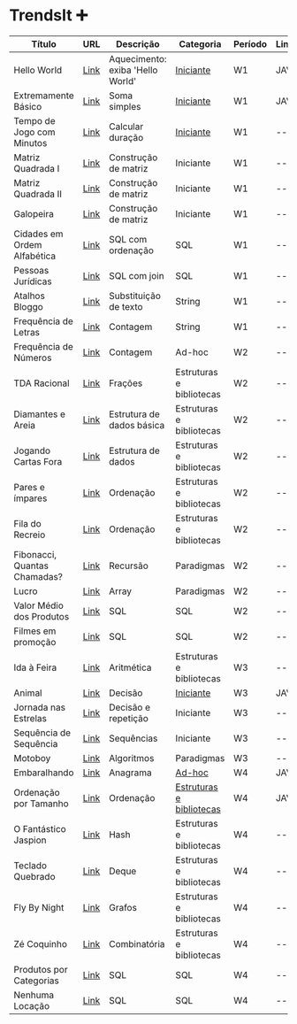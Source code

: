 # TrendsIt ➕

| Título                        | URL                                                       | Descrição                        | Categoria               | Período | Linguagem |
|-------------------------------|-----------------------------------------------------------|---------------------------------|--------------------------|---------|-----------|
| Hello World                   | [Link](https://judge.beecrowd.com/pt/problems/view/1000)  | Aquecimento: exiba 'Hello World'| [Iniciante](https://github.com/neresfabio/Desafios-Trendsplus/tree/main/hello/helloWorld)                | W1      | JAVA     |
| Extremamente Básico          | [Link](https://judge.beecrowd.com/pt/problems/view/1001)  | Soma simples                    | [Iniciante](https://github.com/neresfabio/Desafios-Trendsplus/tree/main/ExtremamenteBasico)                | W1      | JAVA     |
| Tempo de Jogo com Minutos    | [Link](https://judge.beecrowd.com/pt/problems/view/1047)  | Calcular duração                | [Iniciante](https://github.com/neresfabio/Desafios-Trendsplus/tree/main/tempo_jogos_minutos)                | W1      | --    |
| Matriz Quadrada I            | [Link](https://judge.beecrowd.com/pt/problems/view/1435)  | Construção de matriz            | Iniciante                | W1      | --     |
| Matriz Quadrada II           | [Link](https://judge.beecrowd.com/pt/problems/view/1478)  | Construção de matriz            | Iniciante                | W1      | --     |
| Galopeira                     | [Link](https://judge.beecrowd.com/pt/problems/view/2147)  | Construção de matriz            | Iniciante                | W1      | --     |
| Cidades em Ordem Alfabética  | [Link](https://judge.beecrowd.com/pt/problems/view/2607)  | SQL com ordenação               | SQL                      | W1      | --     |
| Pessoas Jurídicas            | [Link](https://judge.beecrowd.com/pt/problems/view/2622)  | SQL com join                    | SQL                      | W1      | --     |
| Atalhos Bloggo               | [Link](https://judge.beecrowd.com/pt/problems/view/1239)  | Substituição de texto           | String                   | W1      | --     |
| Frequência de Letras         | [Link](https://judge.beecrowd.com/pt/problems/view/1255)  | Contagem                        | String                   | W1      | --     |
| Frequência de Números        | [Link](https://judge.beecrowd.com/pt/problems/view/1171)  | Contagem                        | Ad-hoc                   | W2      | --     |
| TDA Racional                 | [Link](https://judge.beecrowd.com/pt/problems/view/1022)  | Frações                         | Estruturas e bibliotecas | W2      | --     |
| Diamantes e Areia            | [Link](https://judge.beecrowd.com/pt/problems/view/1069)  | Estrutura de dados básica       | Estruturas e bibliotecas | W2      | --     |
| Jogando Cartas Fora          | [Link](https://judge.beecrowd.com/pt/problems/view/1110)  | Estrutura de dados              | Estruturas e bibliotecas | W2      | --     |
| Pares e ímpares              | [Link](https://judge.beecrowd.com/pt/problems/view/1259)  | Ordenação                       | Estruturas e bibliotecas | W2      | --     |
| Fila do Recreio              | [Link](https://judge.beecrowd.com/pt/problems/view/1548)  | Ordenação                       | Estruturas e bibliotecas | W2      | --     |
| Fibonacci, Quantas Chamadas? | [Link](https://judge.beecrowd.com/pt/problems/view/1029)  | Recursão                        | Paradigmas               | W2      | --     |
| Lucro                        | [Link](https://judge.beecrowd.com/pt/problems/view/1310)  | Array                           | Paradigmas               | W2      | --     |
| Valor Médio dos Produtos     | [Link](https://judge.beecrowd.com/pt/problems/view/2610)  | SQL                             | SQL                      | W2      | --     |
| Filmes em promoção           | [Link](https://judge.beecrowd.com/pt/problems/view/2613)  | SQL                             | SQL                      | W2      | --     |
| Ida à Feira                  | [Link](https://judge.beecrowd.com/pt/problems/view/1281)  | Aritmética                      | Estruturas e bibliotecas | W3      | --     |
| Animal                       | [Link](https://judge.beecrowd.com/pt/problems/view/1049)  | Decisão                         | [Iniciante](https://github.com/neresfabio/Desafios-Trendsplus/tree/main/animal)                | W3      | JAVA   |
| Jornada nas Estrelas         | [Link](https://judge.beecrowd.com/pt/problems/view/1973)  | Decisão e repetição             | Iniciante                | W3      | --     |
| Sequência de Sequência       | [Link](https://judge.beecrowd.com/pt/problems/view/2028)  | Sequências                      | Iniciante                | W3      | --     |
| Motoboy                      | [Link](https://judge.beecrowd.com/pt/problems/view/1286)  | Algoritmos                      | Paradigmas               | W3      | --     |
| Embaralhando                 | [Link](https://judge.beecrowd.com/pt/problems/view/1980)  | Anagrama                        | [Ad-hoc](https://github.com/neresfabio/Desafios-Trendsplus/tree/main/embaralhando)                   | W4      | JAVA   |
| Ordenação por Tamanho        | [Link](https://judge.beecrowd.com/pt/problems/view/1244)  | Ordenação                       | [Estruturas e bibliotecas](https://github.com/neresfabio/Desafios-Trendsplus/tree/main/ordenar_por_tamanho) | W4      | JAVA   |
| O Fantástico Jaspion         | [Link](https://judge.beecrowd.com/pt/problems/view/1449)  | Hash                            | Estruturas e bibliotecas | W4      | --     |
| Teclado Quebrado             | [Link](https://judge.beecrowd.com/pt/problems/view/1451)  | Deque                           | Estruturas e bibliotecas | W4      | --     |
| Fly By Night                 | [Link](https://judge.beecrowd.com/pt/problems/view/2047)  | Grafos                          | Estruturas e bibliotecas | W4      | --     |
| Zé Coquinho                  | [Link](https://judge.beecrowd.com/pt/problems/view/2075)  | Combinatória                    | Estruturas e bibliotecas | W4      | --     |
| Produtos por Categorias      | [Link](https://judge.beecrowd.com/pt/problems/view/2609)  | SQL                             | SQL                      | W4      | --     |
| Nenhuma Locação              | [Link](https://judge.beecrowd.com/pt/problems/view/2616)  | SQL                             | SQL                      | W4      | --     |
